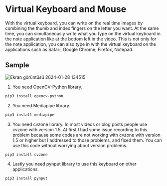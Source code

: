 # Virtual Keyboard and Mouse 

With the virtual keyboard, you can write on the real time images by combining the thumb and index fingers on the letter you want.
At the same time, you can simultaneously write what you type on the virtual keyboard in the note application like at the bottom left in the video.
This is not only for the note application, you can also type in with the virtual keyboard on the applications such as Safari, Google Chrome, Firefox, Notepad.

## Sample
![Ekran görüntüsü 2024-01-28 134515](https://github.com/yucesefa/VirtualKeyboardAndMouse/assets/48711705/7a491969-9a41-4ab5-8a41-b5a375e00cd9)

1. You need OpenCV-Python library.
```bash
pip3 install opencv-python
```
2. You need Mediapipe library.
```bash
pip3 install mediapipe
```
3. You need cvzone library. In most videos or blog posts people use cvzone with version 1.5. At first I had some issue recording to this problem because some codes are not working with cvzone with version 1.5 or higher but I addressed to those problems, and fixed them. You can use this code without worrying about version problems.
```bash
pip3 install cvzone
```
4. Lastly you need pynput library to use this keyboard on other applications.
```bach
pip3 install pynput
```

